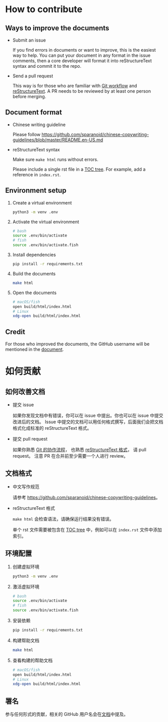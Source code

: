 # How to contribute

## Ways to improve the documents

* Submit an issue

  If you find errors in documents or want to improve, this is the easiest way to help.
  You can put your document in any format in the issue comments, then a core developer
  will format it into reStructureText syntax and commit it to the repo.

* Send a pull request

  This way is for those who are familiar with
  [Git workflow](https://guides.github.com/introduction/flow/) and
  [reStructureText](http://www.sphinx-doc.org/en/stable/rest.html).
  A PR needs to be reviewed by at least one person before merging.

## Document format

* Chinese writing guideline

  Please follow <https://github.com/sparanoid/chinese-copywriting-guidelines/blob/master/README.en-US.md>

* reStructureText syntax

  Make sure `make html` runs without errors.

  Please include a single rst file in a [TOC tree](http://www.sphinx-doc.org/en/stable/markup/toctree.html).
  For example, add a reference in `index.rst`.

## Environment setup

1. Create a virtual environment

    ```bash
    python3 -m venv .env
    ```
2. Activate the virtual environment

    ```bash
    # bash
    source .env/bin/activate
    # fish
    source .env/bin/activate.fish
    ```
3. Install dependencies

    ```bash
    pip install -r requirements.txt
    ```
4. Build the documents

    ```bash
    make html
    ```
5. Open the documents

    ```bash
    # macOS/fish
    open build/html/index.html
    # Linux
    xdg-open build/html/index.html
    ```

## Credit

For those who improved the documents, the GitHub username will be mentioned in the
[document](https://mirrors.ustc.edu.cn/help/contributor.html).


# 如何贡献

## 如何改善文档

* 提交 issue

  如果你发现文档中有错误，你可以在 issue 中提出。你也可以在 issue 中提交改进后的文档。
  Issue 中提交的文档可以用任何格式撰写，后面我们会把文档格式化成标准的 reStructureText 格式。

* 提交 pull request

  如果你熟悉 [Git 的协作流程](https://guides.github.com/introduction/flow/)，
  也熟悉 [reStructureText 格式](http://www.sphinx-doc.org/en/stable/rest.html)，
  请 pull request。
  注意 PR 在合并前至少需要一个人进行 review。

## 文档格式

* 中文写作规范

  请参考 <https://github.com/sparanoid/chinese-copywriting-guidelines>。

* reStructureText 格式

  `make html` 会检查语法，请确保运行结果没有错误。

  单个 rst 文件需要被包含在 [TOC tree](http://www.sphinx-doc.org/en/stable/markup/toctree.html) 中，例如可以在 `index.rst` 文件中添加索引。

## 环境配置

1. 创建虚拟环境

    ```bash
    python3 -m venv .env
    ```
2. 激活虚拟环境

    ```bash
    # bash
    source .env/bin/activate
    # fish
    source .env/bin/activate.fish
    ```
3. 安装依赖

    ```bash
    pip install -r requirements.txt
    ```
4. 构建帮助文档

    ```bash
    make html
    ```
5. 查看构建的帮助文档

    ```bash
    # macOS/fish
    open build/html/index.html
    # Linux
    xdg-open build/html/index.html
    ```

## 署名

参与任何形式的贡献，相关的 GitHub 用户名会在[文档](https://mirrors.ustc.edu.cn/help/contributor.html)中提及。
